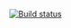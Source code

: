 [![Build status](https://ci.appveyor.com/api/projects/status/ltwmdv1xtnlepdh9?svg=true)](https://ci.appveyor.com/project/poi1nt/for-in)